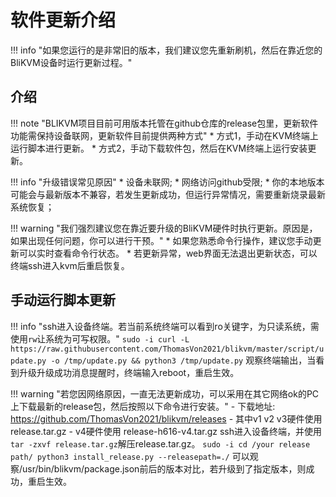 # 软件更新介绍

!!! info "如果您运行的是非常旧的版本，我们建议您先重新刷机，然后在靠近您的BliKVM设备时运行更新过程。"

## **介绍**

!!! note "BLIKVM项目目前可用版本托管在github仓库的release包里，更新软件功能需保持设备联网，更新软件目前提供两种方式"
    * 方式1，手动在KVM终端上运行脚本进行更新。
    * 方式2，手动下载软件包，然后在KVM终端上运行安装更新。

!!! info "升级错误常见原因"
    * 设备未联网;
    * 网络访问github受限;
    * 你的本地版本可能会与最新版本不兼容，若发生更新成功，但运行异常情况，需要重新烧录最新系统恢复；

!!! warning "我们强烈建议您在靠近要升级的BliKVM硬件时执行更新。原因是，如果出现任何问题，你可以进行干预。"
    * 如果您熟悉命令行操作，建议您手动更新可以实时查看命令行状态。
    * 若更新异常，web界面无法退出更新状态，可以终端ssh进入kvm后重启恢复。

## **手动运行脚本更新**
!!! info "ssh进入设备终端。若当前系统终端可以看到ro关键字，为只读系统，需使用`rw`让系统为可写权限。"
    ```
    sudo -i
    curl -L https://raw.githubusercontent.com/ThomasVon2021/blikvm/master/script/update.py -o /tmp/update.py && python3 /tmp/update.py
    ```
    观察终端输出，当看到升级升级成功消息提醒时，终端输入reboot，重启生效。

!!! warning "若您因网络原因，一直无法更新成功，可以采用在其它网络ok的PC上下载最新的release包，然后按照以下命令进行安装。"
    - 下载地址: https://github.com/ThomasVon2021/blikvm/releases
    - 其中v1 v2 v3硬件使用 release.tar.gz
    - v4硬件使用 release-h616-v4.tar.gz
    ssh进入设备终端，并使用`tar -zxvf release.tar.gz`解压release.tar.gz。
    ```
    sudo -i
    cd /your release path/
    python3 install_release.py --releasepath=./
    ```
    可以观察/usr/bin/blikvm/package.json前后的版本对比，若升级到了指定版本，则成功，重启生效。




